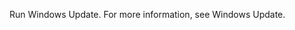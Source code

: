 <Token xmlns:xlink="http://www.w3.org/1999/xlink">Run Windows Update. For more information, see <link xlink:href="e77ca20b-52d3-414d-a119-18bbe53c6678" xmlns:xlink="http://www.w3.org/1999/xlink" xmlns="http://ddue.schemas.microsoft.com/authoring/2003/5">Windows Update</link>.</Token>